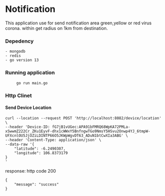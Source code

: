 # Notification
This application use for send notification area green,yellow or red virus corona. within get radius on 1km from destination.
### Depedency
    - mongodb
    - redis
    - go version 13
### Running application 
```bash
     go run main.go
```

### Http Clinet
#### Send Device Location
```curl
curl --location --request POST 'http://localhost:8082/device/location' \
--header 'Device-ID: fG7jB1vUGec:APA91bFMRQ68WpKA72PMLa-xSwwmZ222Cr_ZKu1EyvF-dhx1cWWxY5BnfngwTGo9NmsY5HSvu2Onwp4YJ_6tmpW-UFXcnlOU5JjOZiLDINTP66O5JKWpWgvDT63_ADuN1btCwXIa3ABG' \
--header 'Content-Type: application/json' \
--data-raw '{
    "latitude": -6.2490307,
    "longitude": 106.8373179
}
'
```
response: http code 200
```response
{
    "message": "success"
}
```
